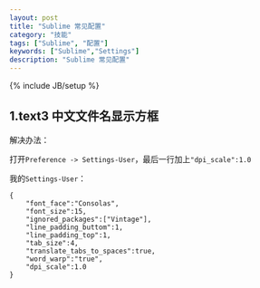 ```yaml
---
layout: post
title: "Sublime 常见配置"
category: "技能"
tags: ["Sublime", "配置"]
keywords: ["Sublime","Settings"]
description: "Sublime 常见配置"
---
```

{% include JB/setup %}

## 1.text3 中文文件名显示方框

解决办法：

打开`Preference -> Settings-User`，最后一行加上`"dpi_scale":1.0`

我的`Settings-User`：

	{
	    "font_face":"Consolas",
	    "font_size":15,
	    "ignored_packages":["Vintage"],
	    "line_padding_buttom":1,
	    "line_padding_top":1,
	    "tab_size":4,
	    "translate_tabs_to_spaces":true,
	    "word_warp":"true",
	    "dpi_scale":1.0
	}



